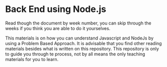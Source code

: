 # Back End using Node.js

Read though the document by week number, you can skip through the weeks if you think you are able to do it yourselves.

This materials is on how you can understand Javascript and NodeJs by using a Problem Based Approach. It is advisable that you find other reading materials besides what is written on this repository. This repository is only to guide you through te process, not by all means the only teaching materials for you to learn.